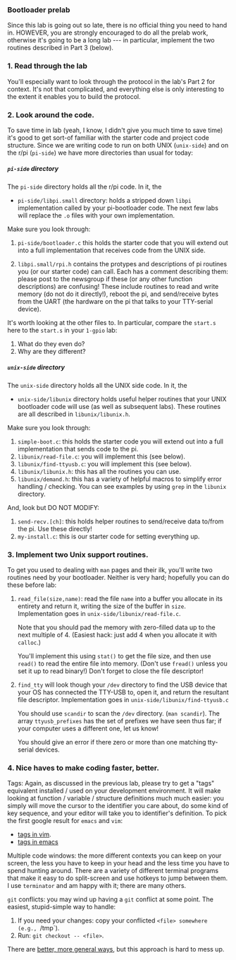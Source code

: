 ### Bootloader prelab

Since this lab is going out so late, there is no official thing you
need to hand in.  HOWEVER, you are strongly encouraged to do all
the prelab work, otherwise it's going to be a long lab --- in particular,
implement the two routines described in Part 3 (below).

### 1. Read through the lab

You'll especially want to look through the protocol in the lab's Part
2 for context.  It's not that complicated, and everything else is only
interesting to the extent it enables you to build the protocol.

### 2. Look around the code.

To save time in lab (yeah, I know, I didn't give you much time to
save time) it's good to get sort-of familiar with the starter code and
project code structure.  Since we are writing code to run on both UNIX
(`unix-side`) and on the r/pi (`pi-side`) we have more directories than
usual for today:


##### `pi-side` directory

The `pi-side` directory holds all the r/pi code.   In it, the 
   - `pi-side/libpi.small` directory: holds a stripped down `libpi` implementation
     called by your pi-bootloader code.  The next few labs will replace
     the `.o` files with your own implementation.

Make sure you look through:

  1. `pi-side/bootloader.c` this holds the starter code that you will extend out
       into a full implementation that receives code from the UNIX side.  

  2. `libpi.small/rpi.h` contains the protypes and descriptions of pi routines
      you (or our starter code) can call.  Each has a comment describing them:
      please post to the newsgroup if these (or any other function descriptions)
      are confusing!   These include routines to read and write memory (do not
      do it directly!), reboot the pi, and send/receive bytes from the UART
      (the hardware on the pi that talks to your TTY-serial device).

It's worth looking at the other files to.  In particular, compare the `start.s` 
here to the `start.s` in your `1-gpio` lab:
   1. What do they even do?
   2. Why are they different?

##### `unix-side` directory

The `unix-side` directory holds all the UNIX side code.  In it, the 
   - `unix-side/libunix` directory holds useful helper routines that
      your UNIX bootloader code will use (as well as subsequent labs).
      These routines are all described in `libunix/libunix.h`.

Make sure you look through:
  1. `simple-boot.c`: this holds the starter code you will extend
     out into a full implementation that sends code to the pi.
  2. `libunix/read-file.c`: you will implement this (see below).
  3. `libunix/find-ttyusb.c`: you will implement this (see below).
  4. `libunix/libunix.h`: this has all the routines you can use.
  5. `libunix/demand.h`: this has a variety of helpful macros to simplify
     error handling / checking.  You can see examples by using `grep` in
     the `libunix` directory.

And, look but DO NOT MODIFY:
  1. `send-recv.[ch]`: this holds helper routines to send/receive data
     to/from the pi.   Use these directly!
  2. `my-install.c`: this is our starter code for setting everything up.

### 3. Implement two Unix support routines.

To get you used to dealing with `man` pages and their ilk, you'll write
two routines need by your bootloader.  Neither is very hard; hopefully
you can do these before lab:

  1. `read_file(size,name)`: read the file `name` into a buffer you
     allocate in its entirety and return it, writing the size of the
     buffer in `size`.  Implementation goes in `unix-side/libunix/read-file.c`.

     Note that you should pad the memory with zero-filled data up
     to the next multiple of 4.  (Easiest hack: just add 4 when you
     allocate it with `calloc`.)

     You'll implement this using `stat()` to get the file size,
     and then use `read()` to read the entire file into memory.
     (Don't use `fread()` unless you set it up to read binary!)
     Don't forget to close the file descriptor!

  2. `find_tty` will look though your `/dev` directory to find the
     USB device that your OS has connected the TTY-USB to, open it,
     and return the resultant file descriptor.  Implementation goes in
     `unix-side/libunix/find-ttyusb.c`

     You should use `scandir` to scan the `/dev` directory.  (`man
     scandir`).  The array `ttyusb_prefixes` has the set of prefixes
     we have seen thus far; if your computer uses a different one,
     let us know!

     You should give an error if there zero or more than one matching
     tty-serial devices.


### 4. Nice haves to make coding faster, better.

Tags: Again, as discussed in the previous lab, please try to get a "tags"
equivalent installed / used on your development environment.  It will make
looking at function / variable / structure definitions much much easier:
you simply will move the cursor to the identifier you care about, do
some kind of key sequence, and your editor will take you to identifier's
definition.  To pick the first google result for `emacs` and `vim`:
 - [tags in vim](https://vim.fandom.com/wiki/Browsing_programs_with_tags).
 - [tags in emacs](https://www.jayconrod.com/posts/36/emacs-etags--a-quick-introduction)


Multiple code windows: the more different contexts you can keep on
your screen, the less you have to keep in your head and the less time
you have to spend hunting around.  There are a variety of different
terminal programs that make it easy to do split-screen and use hotkeys
to jump between them.  I use `terminator` and am happy with it; there
are many others.

`git` conflicts:  you may wind up having a `git` conflict at some point.
The easiest, stupid-simple way to handle: 
  1. If you need your changes: copy your conflicted `<file> somewhere (e.g., `/tmp`).
  2. Run: `git checkout -- <file>`.

There are [better, more general ways](https://docs.gitlab.com/ee/topics/git/numerous_undo_possibilities_in_git/), but this approach is hard to mess up.   


